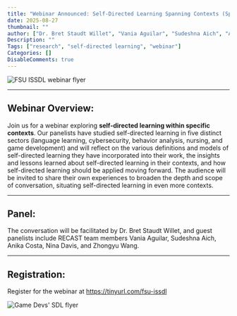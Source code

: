 ```yaml
---
title: "Webinar Announced: Self-Directed Learning Spanning Contexts (Sponsored by ISSDL)"
date: 2025-08-27
thumbnail: ""
author: ["Dr. Bret Staudt Willet", "Vania Aguilar", "Sudeshna Aich", "Anika Costa", "Nina Davis", "Zhongyu Wang"]
Description: ""
Tags: ["research", "self-directed learning", "webinar"]
Categories: []
DisableComments: true
---
```



![FSU ISSDL webinar flyer](/img/fsu-issdl-webinar-sept2025.png)


---

## Webinar Overview:

Join us for a webinar exploring **self-directed learning within specific contexts**. Our panelists have studied self-directed learning in five distinct sectors (language learning, cybersecurity, behavior analysis, nursing, and game development) and will reflect on the various definitions and models of self-directed learning they have incorporated into their work, the insights and lessons learned about self-directed learning in their contexts, and how self-directed learning should be applied moving forward. The audience will be invited to share their own experiences to broaden the depth and scope of conversation, situating self-directed learning in even more contexts.



---

## Panel:

The conversation will be facilitated by Dr. Bret Staudt Willet, and guest panelists include RECAST team members Vania Aguilar, Sudeshna Aich, Anika Costa, Nina Davis, and Zhongyu Wang. 



---

## Registration:

Register for the webinar at https://tinyurl.com/fsu-issdl

![Game Devs' SDL flyer](/img/fsu-issdl-webinar-sept2025-qr.png)
